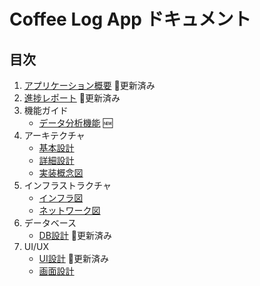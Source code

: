 # Coffee Log App ドキュメント

## 目次

1. [アプリケーション概要](./アプリケーション概要.md) 🔄更新済み
2. [進捗レポート](./進捗レポート.md) 🔄更新済み
3. 機能ガイド
   - [データ分析機能](./機能ガイド/データ分析機能.md) 🆕
4. アーキテクチャ
   - [基本設計](./アーキテクチャ/基本設計.md)
   - [詳細設計](./アーキテクチャ/詳細設計.md)
   - [実装概念図](./アーキテクチャ/実装概念図.md)
5. インフラストラクチャ
   - [インフラ図](./インフラ/インフラ図.md)
   - [ネットワーク図](./インフラ/ネットワーク図.md)
6. データベース
   - [DB設計](./データベース/DB設計.md) 🔄更新済み
7. UI/UX
   - [UI設計](./UI/UI設計.md) 🔄更新済み
   - [画面設計](./UI/画面設計.md) 